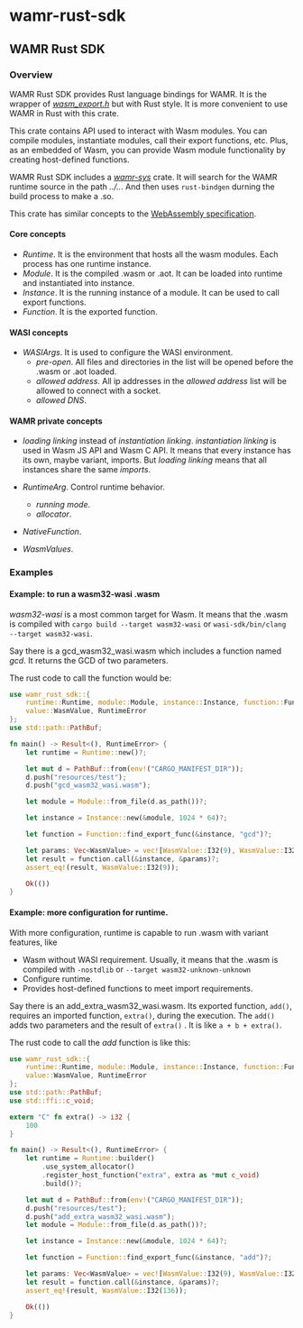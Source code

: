# wamr-rust-sdk

## WAMR Rust SDK

### Overview

WAMR Rust SDK provides Rust language bindings for WAMR. It is the wrapper
of [*wasm_export.h*](../../../core/iwasm/include/wasm_export.h) but with Rust style.
It is more convenient to use WAMR in Rust with this crate.

This crate contains API used to interact with Wasm modules. You can compile
modules, instantiate modules, call their export functions, etc.
Plus, as an embedded of Wasm, you can provide Wasm module functionality by
creating host-defined functions.

WAMR Rust SDK includes a [*wamr-sys*](../crates/wamr-sys) crate. It will search for
the WAMR runtime source in the path *../..*. And then uses `rust-bindgen` durning
the build process to make a .so.

This crate has similar concepts to the
[WebAssembly specification](https://webassembly.github.io/spec/core/).

#### Core concepts

- *Runtime*. It is the environment that hosts all the wasm modules. Each process has one runtime instance.
- *Module*. It is the compiled .wasm or .aot. It can be loaded into runtime and instantiated into instance.
- *Instance*. It is the running instance of a module. It can be used to call export functions.
- *Function*. It is the exported function.

#### WASI concepts

- *WASIArgs*. It is used to configure the WASI environment.
  - *pre-open*. All files and directories in the list will be opened before the .wasm or .aot loaded.
  - *allowed address*. All ip addresses in the *allowed address* list will be allowed to connect with a socket.
  - *allowed DNS*.

#### WAMR private concepts

- *loading linking* instead of *instantiation linking*. *instantiation linking* is
used in Wasm JS API and Wasm C API. It means that every instance has its own, maybe
variant, imports. But *loading linking* means that all instances share the same *imports*.

- *RuntimeArg*. Control runtime behavior.
  - *running mode*.
  - *allocator*.

- *NativeFunction*.

- *WasmValues*.

### Examples

#### Example: to run a wasm32-wasi .wasm

*wasm32-wasi* is a most common target for Wasm. It means that the .wasm is compiled with
`cargo build --target wasm32-wasi` or `wasi-sdk/bin/clang --target wasm32-wasi`.

Say there is a gcd_wasm32_wasi.wasm which includes a function named *gcd*. It returns the GCD
of two parameters.

The rust code to call the function would be:

```rust
use wamr_rust_sdk::{
    runtime::Runtime, module::Module, instance::Instance, function::Function,
    value::WasmValue, RuntimeError
};
use std::path::PathBuf;

fn main() -> Result<(), RuntimeError> {
    let runtime = Runtime::new()?;

    let mut d = PathBuf::from(env!("CARGO_MANIFEST_DIR"));
    d.push("resources/test");
    d.push("gcd_wasm32_wasi.wasm");

    let module = Module::from_file(d.as_path())?;

    let instance = Instance::new(&module, 1024 * 64)?;

    let function = Function::find_export_func(&instance, "gcd")?;

    let params: Vec<WasmValue> = vec![WasmValue::I32(9), WasmValue::I32(27)];
    let result = function.call(&instance, &params)?;
    assert_eq!(result, WasmValue::I32(9));

    Ok(())
}
```

#### Example: more configuration for runtime.

With more configuration, runtime is capable to run .wasm with variant features, like
- Wasm without WASI requirement. Usually, it means that the .wasm is compiled with `-nostdlib`
  or `--target wasm32-unknown-unknown`
- Configure runtime.
- Provides host-defined functions to meet import requirements.

Say there is an add_extra_wasm32_wasi.wasm. Its exported function, `add()`,
requires an imported function, `extra()`, during the execution. The `add()`
adds two parameters and the result of `extra()` . It is like `a + b + extra()`.

The rust code to call the *add* function is like this:

```rust
use wamr_rust_sdk::{
    runtime::Runtime, module::Module, instance::Instance, function::Function,
    value::WasmValue, RuntimeError
};
use std::path::PathBuf;
use std::ffi::c_void;

extern "C" fn extra() -> i32 {
    100
}

fn main() -> Result<(), RuntimeError> {
    let runtime = Runtime::builder()
        .use_system_allocator()
        .register_host_function("extra", extra as *mut c_void)
        .build()?;

    let mut d = PathBuf::from(env!("CARGO_MANIFEST_DIR"));
    d.push("resources/test");
    d.push("add_extra_wasm32_wasi.wasm");
    let module = Module::from_file(d.as_path())?;

    let instance = Instance::new(&module, 1024 * 64)?;

    let function = Function::find_export_func(&instance, "add")?;

    let params: Vec<WasmValue> = vec![WasmValue::I32(9), WasmValue::I32(27)];
    let result = function.call(&instance, &params)?;
    assert_eq!(result, WasmValue::I32(136));

    Ok(())
}
```
